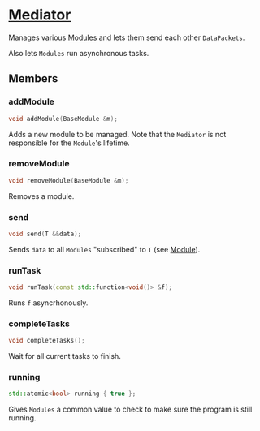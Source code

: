 # [Mediator](Mediator.hpp)

Manages various [Modules](Module.md) and lets them send each other `DataPackets`.

Also lets `Modules` run asynchronous tasks.

## Members

### addModule

```cpp
void addModule(BaseModule &m);
```

Adds a new module to be managed. Note that the `Mediator` is not responsible for the `Module`'s lifetime.

### removeModule

```cpp
void removeModule(BaseModule &m);
```

Removes a module.

### send

```cpp
void send(T &&data);
```

Sends `data` to all `Modules` "subscribed" to `T` (see [Module](Module.md)).

### runTask

```cpp
void runTask(const std::function<void()> &f);
```

Runs `f` asyncrhonously.

### completeTasks

```cpp
void completeTasks();
```

Wait for all current tasks to finish.

### running

```cpp
std::atomic<bool> running { true };
```

Gives `Modules` a common value to check to make sure the program is still running.
